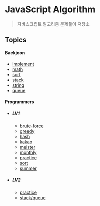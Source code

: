 # JavaScript Algorithm

> 자바스크립트 알고리즘 문제풀이 저장소

## Topics

#### Baekjoon

- [implement](https://github.com/hyunwoome/ps/tree/main/baekjoon/implement)
- [math](https://github.com/hyunwoome/ps/tree/main/baekjoon/math)
- [sort](https://github.com/hyunwoome/ps-js/tree/main/baekjoon/sort)
- [stack](https://github.com/hyunwoome/ps/tree/main/baekjoon/stack)
- [string](https://github.com/hyunwoome/ps/tree/main/baekjoon/string)
- [queue](https://github.com/hyunwoome/ps/tree/main/baekjoon/queue)

#### Programmers

- ##### LV1

  - [brute-force](https://github.com/hyunwoome/ps/tree/main/programmers/lv1/bruteforce)
  - [greedy](https://github.com/hyunwoome/ps/tree/main/programmers/lv1/greedy)
  - [hash](https://github.com/hyunwoome/ps/tree/main/programmers/lv1/hash)
  - [kakao](https://github.com/hyunwoome/ps/tree/main/programmers/lv1/kakao)
  - [meister](https://github.com/hyunwoome/ps/tree/main/programmers/lv1/meister)
  - [monthly](https://github.com/hyunwoome/ps/tree/main/programmers/lv1/monthly)
  - [practice](https://github.com/hyunwoome/ps/tree/main/programmers/lv1/practice)
  - [sort](https://github.com/hyunwoome/ps/tree/main/programmers/lv1/sort)
  - [summer](https://github.com/hyunwoome/ps/tree/main/programmers/lv1/summer)

- ##### LV2

  - [practice](https://github.com/hyunwoome/ps/tree/main/programmers/lv2/practice)
  - [stack/queue](https://github.com/hyunwoome/ps/tree/main/programmers/lv2/stack)
